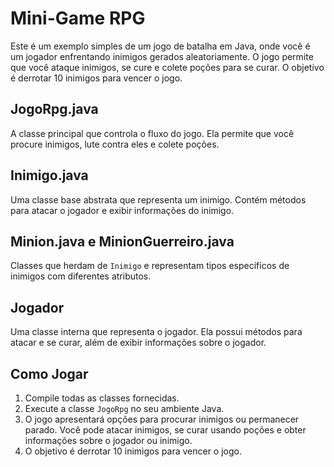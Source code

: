 # Mini-Game RPG

Este é um exemplo simples de um jogo de batalha em Java, onde você é um jogador enfrentando inimigos gerados aleatoriamente. O jogo permite que você ataque inimigos, se cure e colete poções para se curar. O objetivo é derrotar 10 inimigos para vencer o jogo.

## JogoRpg.java

A classe principal que controla o fluxo do jogo. Ela permite que você procure inimigos, lute contra eles e colete poções.

## Inimigo.java

Uma classe base abstrata que representa um inimigo. Contém métodos para atacar o jogador e exibir informações do inimigo.

## Minion.java e MinionGuerreiro.java

Classes que herdam de `Inimigo` e representam tipos específicos de inimigos com diferentes atributos.

## Jogador

Uma classe interna que representa o jogador. Ela possui métodos para atacar e se curar, além de exibir informações sobre o jogador.

## Como Jogar

1. Compile todas as classes fornecidas.
2. Execute a classe `JogoRpg` no seu ambiente Java.
3. O jogo apresentará opções para procurar inimigos ou permanecer parado. Você pode atacar inimigos, se curar usando poções e obter informações sobre o jogador ou inimigo.
4. O objetivo é derrotar 10 inimigos para vencer o jogo.
